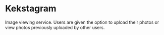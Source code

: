 # Kekstagram
Image viewing service. Users are given the option to upload their photos or view photos previously uploaded by other users.